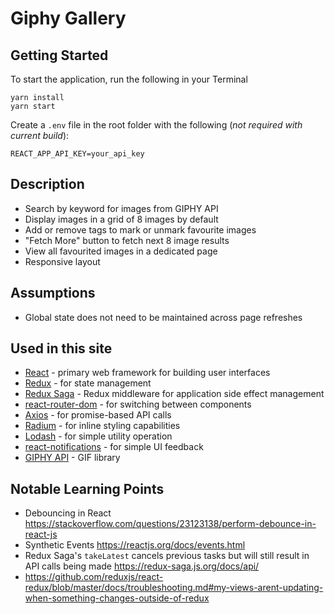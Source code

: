 # Giphy Gallery
## Getting Started

To start the application, run the following in your Terminal

```
yarn install
yarn start
```

Create a `.env` file in the root folder with the following (*not required with current build*): 
```
REACT_APP_API_KEY=your_api_key
```

## Description
- Search by keyword for images from GIPHY API
- Display images in a grid of 8 images by default
- Add or remove tags to mark or unmark favourite images
- "Fetch More" button to fetch next 8 image results
- View all favourited images in a dedicated page
- Responsive layout

## Assumptions
- Global state does not need to be maintained across page refreshes

## Used in this site
- [React](https://reactjs.org/) - primary web framework for building user interfaces
- [Redux](https://redux.js.org/) - for state management
- [Redux Saga](https://github.com/redux-saga/redux-saga) - Redux middleware for application side effect management
- [react-router-dom](https://reacttraining.com/react-router/core/guides/philosophy) - for switching between components
- [Axios](https://github.com/axios/axios) - for promise-based API calls
- [Radium](https://github.com/FormidableLabs/radium) - for inline styling capabilities
- [Lodash](https://lodash.com/) - for simple utility operation
- [react-notifications](https://www.npmjs.com/package/react-notifications) - for simple UI feedback
- [GIPHY API](https://developers.giphy.com/) - GIF library

## Notable Learning Points
- Debouncing in React https://stackoverflow.com/questions/23123138/perform-debounce-in-react-js
- Synthetic Events https://reactjs.org/docs/events.html
- Redux Saga's `takeLatest` cancels previous tasks but will still result in API calls being made https://redux-saga.js.org/docs/api/
- https://github.com/reduxjs/react-redux/blob/master/docs/troubleshooting.md#my-views-arent-updating-when-something-changes-outside-of-redux